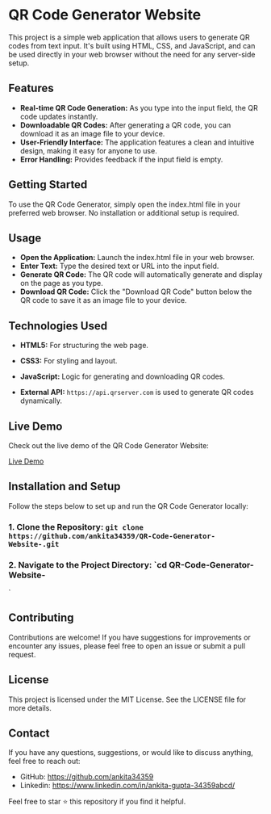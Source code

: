 # QR Code Generator Website

This project is a simple web application that allows users to generate QR codes from text input. It's built using HTML, CSS, and JavaScript, and can be used directly in your web browser without the need for any server-side setup.

## Features

- **Real-time QR Code Generation:** As you type into the input field, the QR code updates instantly.
- **Downloadable QR Codes:** After generating a QR code, you can download it as an image file to your device.
- **User-Friendly Interface:** The application features a clean and intuitive design, making it easy for anyone to use.
- **Error Handling:** Provides feedback if the input field is empty.

## Getting Started

To use the QR Code Generator, simply open the index.html file in your preferred web browser. No installation or additional setup is required.

## Usage

- **Open the Application:** Launch the index.html file in your web browser.
- **Enter Text:** Type the desired text or URL into the input field.
- **Generate QR Code:** The QR code will automatically generate and display on the page as you type.
- **Download QR Code:** Click the "Download QR Code" button below the QR code to save it as an image file to your device.

## Technologies Used

- **HTML5:** For structuring the web page.

- **CSS3:** For styling and layout.

- **JavaScript:** Logic for generating and downloading QR codes.
  
- **External API:** `https://api.qrserver.com` is used to generate QR codes dynamically.

## Live Demo

Check out the live demo of the QR Code Generator Website:  

[Live Demo](https://ankita34359.github.io/QR-Code-Generator-Website/)

## Installation and Setup

Follow the steps below to set up and run the QR Code Generator locally:

### 1. Clone the Repository: `git clone https://github.com/ankita34359/QR-Code-Generator-Website-.git`
### 2. Navigate to the Project Directory: `cd QR-Code-Generator-Website-
`


## Contributing

Contributions are welcome! If you have suggestions for improvements or encounter any issues, please feel free to open an issue or submit a pull request.

## License

This project is licensed under the MIT License. See the LICENSE file for more details.

## Contact

If you have any questions, suggestions, or would like to discuss anything, feel free to reach out:

- GitHub: https://github.com/ankita34359
- Linkedin: https://www.linkedin.com/in/ankita-gupta-34359abcd/

Feel free to star ⭐ this repository if you find it helpful.
